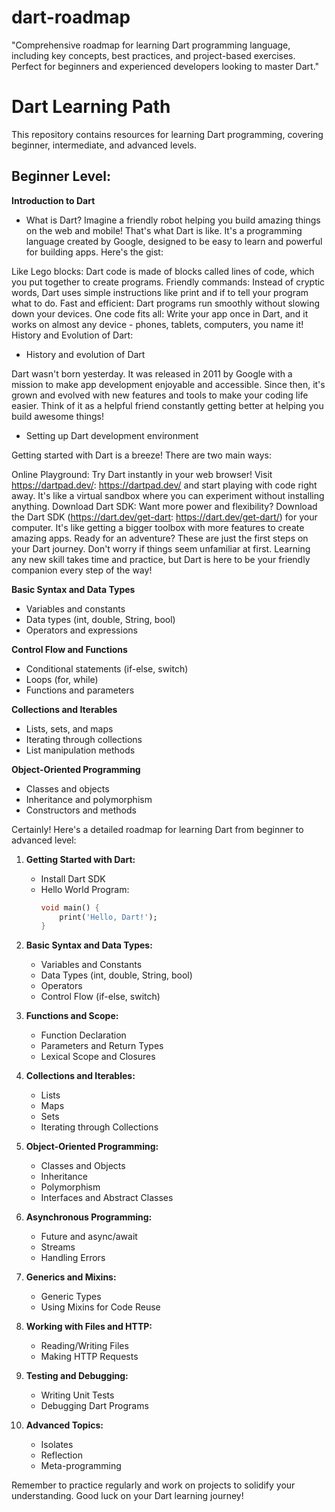 # dart-roadmap
"Comprehensive roadmap for learning Dart programming language, including key concepts, best practices, and project-based exercises. Perfect for beginners and experienced developers looking to master Dart."

# Dart Learning Path

This repository contains resources for learning Dart programming, covering beginner, intermediate, and advanced levels.

## Beginner Level:

**Introduction to Dart**

- What is Dart?
  Imagine a friendly robot helping you build amazing things on the web and mobile! That's what Dart is like. It's a programming language created by Google, designed to be easy to learn and powerful for building apps. Here's the gist:

Like Lego blocks: Dart code is made of blocks called lines of code, which you put together to create programs.
Friendly commands: Instead of cryptic words, Dart uses simple instructions like print and if to tell your program what to do.
Fast and efficient: Dart programs run smoothly without slowing down your devices.
One code fits all: Write your app once in Dart, and it works on almost any device - phones, tablets, computers, you name it!
History and Evolution of Dart:


- History and evolution of Dart

  
Dart wasn't born yesterday. It was released in 2011 by Google with a mission to make app development enjoyable and accessible. Since then, it's grown and evolved with new features and tools to make your coding life easier. Think of it as a helpful friend constantly getting better at helping you build awesome things!


- Setting up Dart development environment
  
Getting started with Dart is a breeze! There are two main ways:

Online Playground: Try Dart instantly in your web browser! Visit https://dartpad.dev/: https://dartpad.dev/ and start playing with code right away. It's like a virtual sandbox where you can experiment without installing anything.
Download Dart SDK: Want more power and flexibility? Download the Dart SDK (https://dart.dev/get-dart: https://dart.dev/get-dart/) for your computer. It's like getting a bigger toolbox with more features to create amazing apps.
Ready for an adventure? These are just the first steps on your Dart journey. Don't worry if things seem unfamiliar at first. Learning any new skill takes time and practice, but Dart is here to be your friendly companion every step of the way!

**Basic Syntax and Data Types**

- Variables and constants
- Data types (int, double, String, bool)
- Operators and expressions

**Control Flow and Functions**
  
- Conditional statements (if-else, switch)
- Loops (for, while)
- Functions and parameters

**Collections and Iterables**
 
- Lists, sets, and maps
- Iterating through collections
- List manipulation methods
  
**Object-Oriented Programming**
  
-  Classes and objects
-   Inheritance and polymorphism
-   Constructors and methods


Certainly! Here's a detailed roadmap for learning Dart from beginner to advanced level:

1. **Getting Started with Dart:**
   - Install Dart SDK
   - Hello World Program:
     ```dart
     void main() {
         print('Hello, Dart!');
     }
     ```

2. **Basic Syntax and Data Types:**
   - Variables and Constants
   - Data Types (int, double, String, bool)
   - Operators
   - Control Flow (if-else, switch)

3. **Functions and Scope:**
   - Function Declaration
   - Parameters and Return Types
   - Lexical Scope and Closures

4. **Collections and Iterables:**
   - Lists
   - Maps
   - Sets
   - Iterating through Collections

5. **Object-Oriented Programming:**
   - Classes and Objects
   - Inheritance
   - Polymorphism
   - Interfaces and Abstract Classes

6. **Asynchronous Programming:**
   - Future and async/await
   - Streams
   - Handling Errors

7. **Generics and Mixins:**
   - Generic Types
   - Using Mixins for Code Reuse

8. **Working with Files and HTTP:**
   - Reading/Writing Files
   - Making HTTP Requests

9. **Testing and Debugging:**
   - Writing Unit Tests
   - Debugging Dart Programs

10. **Advanced Topics:**
    - Isolates
    - Reflection
    - Meta-programming

Remember to practice regularly and work on projects to solidify your understanding. Good luck on your Dart learning journey!

